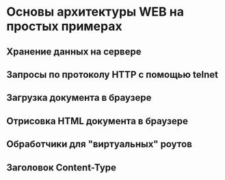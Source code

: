 # Основы архитектуры WEB на простых примерах

## Хранение данных на сервере
## Запросы по протоколу HTTP с помощью telnet
## Загрузка документа в браузере
## Отрисовка HTML документа в браузере
## Обработчики для "виртуальных" роутов
## Заголовок Content-Type

